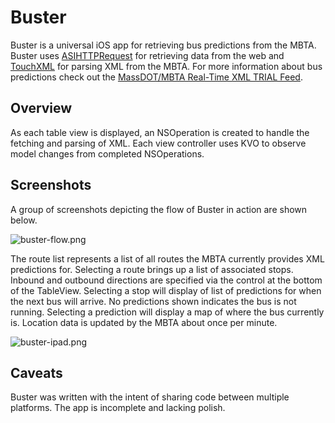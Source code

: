 Buster
======

Buster is a universal iOS app for retrieving bus predictions from the MBTA.  Buster uses [ASIHTTPRequest](http://allseeing-i.com/ASIHTTPRequest/) for retrieving data from the web and [TouchXML](https://github.com/TouchCode/TouchXML) for parsing XML from the MBTA.  For more information about bus predictions check out the [MassDOT/MBTA Real-Time XML TRIAL Feed](http://www.eot.state.ma.us/developers/realtime/).

Overview
------------------

As each table view is displayed, an NSOperation is created to handle the fetching and parsing of XML.  Each view controller uses KVO to observe model changes from completed NSOperations.

Screenshots
-----------

A group of screenshots depicting the flow of Buster in action are shown below.

![buster-flow.png](http://i.imgur.com/kd4Rm.png)

The route list represents a list of all routes the MBTA currently provides XML predictions for.  Selecting a route brings up a list of associated stops.  Inbound and outbound directions are specified via the control at the bottom of the TableView.  Selecting a stop will display of list of predictions for when the next bus will arrive.  No predictions shown indicates the bus is not running.  Selecting a prediction will display a map of where the bus currently is.  Location data is updated by the MBTA about once per minute.

![buster-ipad.png](http://i.imgur.com/63DyX.png)

Caveats
-------

Buster was written with the intent of sharing code between multiple platforms.  The app is incomplete and lacking polish.



